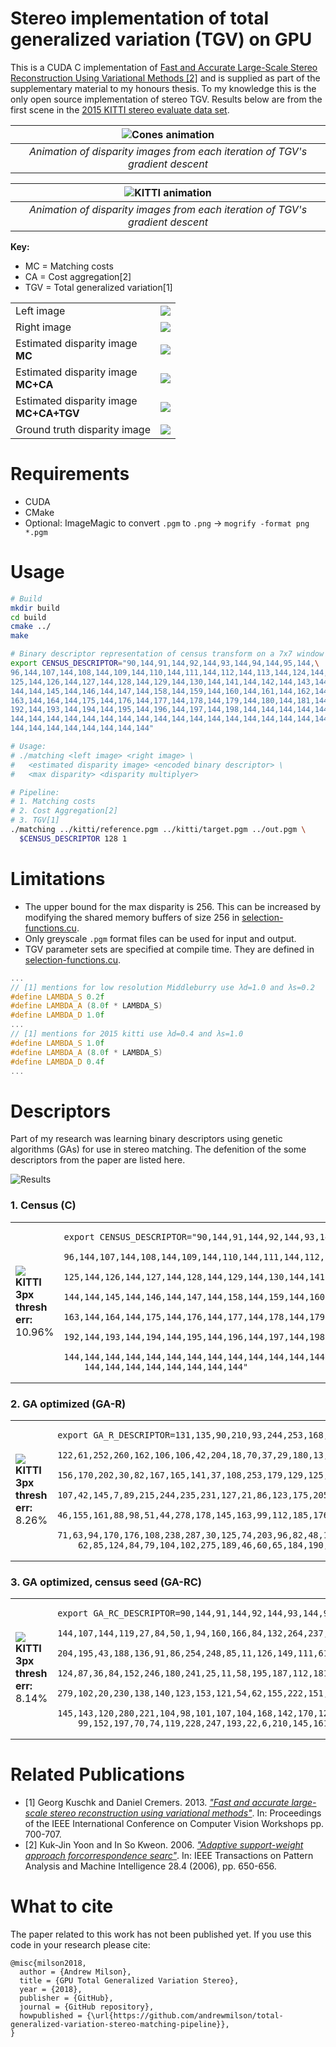 # Stereo implementation of total generalized variation (TGV) on GPU

This is a CUDA C implementation of [Fast and Accurate Large-Scale Stereo Reconstruction Using Variational Methods [2]](https://www.cv-foundation.org/openaccess/content_iccv_workshops_2013/W21/html/Kuschk_Fast_and_Accurate_2013_ICCV_paper.html) and is supplied as part of the supplementary material to my honours thesis. To my knowledge this is the only open source implementation of stereo TGV. Results below are from the first scene in the [2015 KITTI stereo evaluate data set](http://www.cvlibs.net/datasets/kitti/eval_scene_flow.php?benchmark=stereo).

| ![Cones animation](cones.webp) |
|:--:|
| *Animation of disparity images from each iteration of TGV's gradient descent* |

| ![KITTI animation](kitti.webp) |
|:--:|
| *Animation of disparity images from each iteration of TGV's gradient descent* |


**Key:**
+ MC = Matching costs
+ CA = Cost aggregation[2]
+ TGV = Total generalized variation[1]

<table>
  <tr><td>Left image</td><td><img src="kitti/reference.png" /></td></tr>
  <tr><td>Right image</td><td><img src="kitti/target.png" /></td></tr>
  <tr><td>Estimated disparity image<br /> <strong>MC</strong></td><td><img src="kitti/disparity-estimate-MC.png" /></td></tr>
  <tr><td>Estimated disparity image<br /> <strong>MC+CA</strong></td><td><img src="kitti/disparity-estimate-MC-AC.png" /></td></tr>
  <tr><td>Estimated disparity image<br /> <strong>MC+CA+TGV</strong></td><td><img src="kitti/disparity-estimate-MC-AC-TGV.png" /></td></tr>
  <tr><td>Ground truth disparity image</td><td><img src="kitti/ground-truth.png" /></td></tr>
</table>

# Requirements

+ CUDA
+ CMake
+ Optional: ImageMagic to convert `.pgm` to `.png` -> `mogrify -format png *.pgm`


# Usage

```bash
# Build
mkdir build
cd build
cmake ../
make

# Binary descriptor representation of census transform on a 7x7 window
export CENSUS_DESCRIPTOR="90,144,91,144,92,144,93,144,94,144,95,144,\
96,144,107,144,108,144,109,144,110,144,111,144,112,144,113,144,124,144,\
125,144,126,144,127,144,128,144,129,144,130,144,141,144,142,144,143,144,\
144,144,145,144,146,144,147,144,158,144,159,144,160,144,161,144,162,144,\
163,144,164,144,175,144,176,144,177,144,178,144,179,144,180,144,181,144,\
192,144,193,144,194,144,195,144,196,144,197,144,198,144,144,144,144,144,\
144,144,144,144,144,144,144,144,144,144,144,144,144,144,144,144,144,144,\
144,144,144,144,144,144,144,144"

# Usage:
# ./matching <left image> <right image> \
#   <estimated disparity image> <encoded binary descriptor> \
#   <max disparity> <disparity multiplyer>

# Pipeline:
# 1. Matching costs
# 2. Cost Aggregation[2]
# 3. TGV[1]
./matching ../kitti/reference.pgm ../kitti/target.pgm ../out.pgm \
  $CENSUS_DESCRIPTOR 128 1
```

# Limitations

+ The upper bound for the max disparity is 256. This can be increased by modifying the shared memory buffers of size 256 in [selection-functions.cu](src/selection-functions.cu).
+ Only greyscale `.pgm` format files can be used for input and output.
+ TGV parameter sets are specified at compile time. They are defined in [selection-functions.cu](src/selection-functions.cu).
```c++
...
// [1] mentions for low resolution Middleburry use λd=1.0 and λs=0.2
#define LAMBDA_S 0.2f
#define LAMBDA_A (8.0f * LAMBDA_S)
#define LAMBDA_D 1.0f
...
// [1] mentions for 2015 kitti use λd=0.4 and λs=1.0
#define LAMBDA_S 1.0f
#define LAMBDA_A (8.0f * LAMBDA_S)
#define LAMBDA_D 0.4f
...
```

# Descriptors

Part of my research was learning binary descriptors using genetic algorithms (GAs) for use in stereo matching. The defenition of the some descriptors from the paper are listed here.

![Results](./results.png)

### 1. Census (C)

<table>
  <tr>
    <td>
      <img src="./descriptors/census-BRIEF.png"/><br/>
      <strong>KITTI 3px thresh err:</strong> 10.96%
    </td>
    <td><pre><code>export CENSUS_DESCRIPTOR="90,144,91,144,92,144,93,144,94,144,95,144,\
    96,144,107,144,108,144,109,144,110,144,111,144,112,144,113,144,124,144,\
    125,144,126,144,127,144,128,144,129,144,130,144,141,144,142,144,143,144,\
    144,144,145,144,146,144,147,144,158,144,159,144,160,144,161,144,162,144,\
    163,144,164,144,175,144,176,144,177,144,178,144,179,144,180,144,181,144,\
    192,144,193,144,194,144,195,144,196,144,197,144,198,144,144,144,144,144,\
    144,144,144,144,144,144,144,144,144,144,144,144,144,144,144,144,144,144,\
    144,144,144,144,144,144,144,144"</code></pre></td>
  </tr>
</table>

### 2. GA optimized (GA-R)

<table>
  <tr>
    <td>
      <img src="./descriptors/GA-RC-BRIEF.png"/><br/>
      <strong>KITTI 3px thresh err:</strong> 8.26%
    </td>
    <td><pre width="200"><code class="bash">export GA_R_DESCRIPTOR=131,135,90,210,93,244,253,168,158,162,104,36,\
    122,61,252,260,162,106,106,42,204,18,70,37,29,180,13,44,108,103,84,284,\
    156,170,202,30,82,167,165,141,37,108,253,179,129,125,287,12,128,275,154,\
    107,42,145,7,89,215,244,235,231,127,21,86,123,175,205,280,285,78,49,52,\
    46,155,161,88,98,51,44,278,178,145,163,99,112,185,176,93,117,98,96,223,\
    71,63,94,170,176,108,238,287,30,125,74,203,96,82,48,191,125,157,150,36,\
    62,85,124,84,79,104,102,275,189,46,60,65,184,190,154,159,40</code></pre></td>

  </tr>
</table>


### 3. GA optimized, census seed (GA-RC)

<table>
  <tr>
    <td>
      <img src="./descriptors/GA-RC-BRIEF.png"/><br/>
      <strong>KITTI 3px thresh err:</strong> 8.14%
    </td>
    <td><pre width="200"><code class="bash">export GA_RC_DESCRIPTOR=90,144,91,144,92,144,93,144,94,144,95,144,96,\
    144,107,144,119,27,84,50,1,94,160,166,84,132,264,237,186,77,259,180,209,\
    204,195,43,188,136,91,86,254,248,85,11,126,149,111,61,27,40,203,283,119,\
    124,87,36,84,152,246,180,241,25,11,58,195,187,112,181,88,156,203,162,271,\
    279,102,20,230,138,140,123,153,121,54,62,155,222,151,135,165,152,109,128,\
    145,143,120,280,221,104,98,101,107,104,168,142,170,124,4,76,126,148,147,\
    99,152,197,70,74,119,228,247,193,22,6,210,145,161,218,113,103</code></pre></td>

  </tr>
</table>



# Related Publications

+ [1] Georg Kuschk and Daniel Cremers. 2013. [_"Fast and accurate large-scale stereo reconstruction using variational methods"_](https://www.cv-foundation.org/openaccess/content_iccv_workshops_2013/W21/html/Kuschk_Fast_and_Accurate_2013_ICCV_paper.html). In: Proceedings of the IEEE International Conference on Computer Vision Workshops pp. 700-707.
+ [2] Kuk-Jin Yoon and In So Kweon. 2006. [_"Adaptive support-weight approach forcorrespondence searc"_](). In: IEEE Transactions on Pattern Analysis and Machine Intelligence 28.4 (2006), pp. 650-656.

# What to cite

The paper related to this work has not been published yet. If you use this code in your research please cite:

```
@misc{milson2018,
  author = {Andrew Milson},
  title = {GPU Total Generalized Variation Stereo},
  year = {2018},
  publisher = {GitHub},
  journal = {GitHub repository},
  howpublished = {\url{https://github.com/andrewmilson/total-generalized-variation-stereo-matching-pipeline}},
}
```

